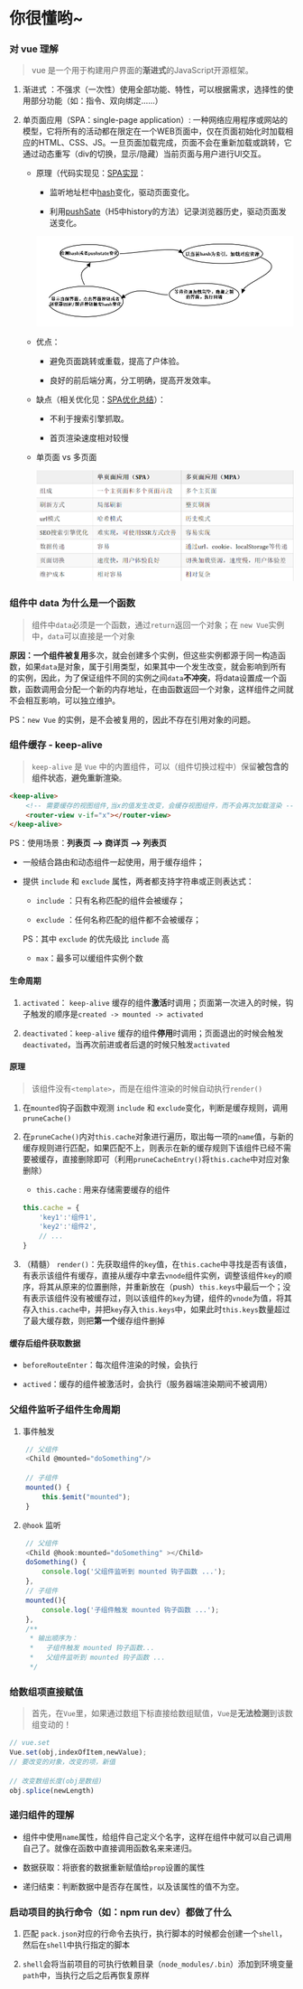 # 你很懂哟~

### 对 vue 理解

> vue 是一个用于构建用户界面的**渐进式**的JavaScript开源框架。

1. 渐进式 ：不强求（一次性）使用全部功能、特性，可以根据需求，选择性的使用部分功能（如：指令、双向绑定……）

2. 单页面应用（SPA：single-page application）: 一种网络应用程序或网站的模型，它将所有的活动都在限定在一个WEB页面中，仅在页面初始化时加载相应的HTML、CSS、JS。一旦页面加载完成，页面不会在重新加载或跳转，它通过动态重写（div的切换，显示/隐藏）当前页面与用户进行UI交互。

    * 原理（代码实现见：[SPA实现](../../优化/封装/SPA实现.js)：

        * 监听地址栏中[hash](https://blog.csdn.net/yt618121/article/details/81162836)变化，驱动页面变化。

        * 利用[pushSate](https://www.jianshu.com/p/145d353de37a)（H5中history的方法）记录浏览器历史，驱动页面发送变化。

        ![单页面 vs 多页面](../../Img/Vue/ASP实现原理.png)

    * 优点：

        * 避免页面跳转或重载，提高了户体验。

        * 良好的前后端分离，分工明确，提高开发效率。

    * 缺点（相关优化见：[SPA优化总结](../../优化/SPA优化总结.md)）：

        * 不利于搜索引擎抓取。

        * 首页渲染速度相对较慢
    
    * 单页面 vs 多页面

        ![单页面 vs 多页面](../../Img/Vue/单页面vs多页面.png)

### 组件中 data 为什么是一个函数

> 组件中`data`必须是一个函数，通过`return`返回一个对象；在 `new Vue`实例中，`data`可以直接是一个对象

**原因：**一个组件被**复用**多次，就会创建多个实例，但这些实例都源于同一构造函数，如果`data`是对象，属于引用类型，如果其中一个发生改变，就会影响到所有的实例，因此，为了保证组件不同的实例之间`data`**不冲突**，将data设置成一个函数，函数调用会分配一个新的内存地址，在由函数返回一个对象，这样组件之间就不会相互影响，可以独立维护。

PS：`new Vue` 的实例，是不会被复用的，因此不存在引用对象的问题。

### 组件缓存 - keep-alive

> `keep-alive` 是 `Vue` 中的内置组件，可以（组件切换过程中）保留**被包含的组件状态**，**避免重新渲染**。

```html
<keep-alive>
    <!-- 需要缓存的视图组件,当x的值发生改变，会缓存视图组件，而不会再次加载渲染 --> 
    <router-view v-if="x"></router-view>
</keep-alive>
```

PS：使用场景：**列表页 –> 商详页 –> 列表页**

- 一般结合路由和动态组件一起使用，用于缓存组件；

- 提供 `include` 和 `exclude` 属性，两者都支持字符串或正则表达式：

    - `include` ：只有名称匹配的组件会被缓存；
    
    - `exclude` ：任何名称匹配的组件都不会被缓存；

    PS：其中 `exclude` 的优先级比 `include` 高

    - `max`：最多可以缓组件实例个数

#### 生命周期

1. `activated`： `keep-alive` 缓存的组件**激活**时调用；页面第一次进入的时候，钩子触发的顺序是`created -> mounted -> activated`

2. `deactivated`：`keep-alive` 缓存的组件**停用**时调用；页面退出的时候会触发`deactivated`，当再次前进或者后退的时候只触发`activated`

#### 原理

> 该组件没有`<template>`，而是在组件渲染的时候自动执行`render()`

1. 在`mounted`钩子函数中观测 `include` 和 `exclude`变化，判断是缓存规则，调用`pruneCache()`

2. 在`pruneCache()`内对`this.cache`对象进行遍历，取出每一项的`name`值，与新的缓存规则进行匹配，如果匹配不上，则表示在新的缓存规则下该组件已经不需要被缓存，直接删除即可（利用`pruneCacheEntry()`将`this.cache`中对应对象删除）

    - `this.cache` : 用来存储需要缓存的组件

    ```js
    this.cache = {
        'key1':'组件1',
        'key2':'组件2',
        // ...
    }
    ```
3. （精髓） `render()`：先获取组件的`key`值，在`this.cache`中寻找是否有该值，有表示该组件有缓存，直接从缓存中拿去`vnode`组件实例，调整该组件`key`的顺序，将其从原来的位置删除，并重新放在（push）`this.keys`中最后一个；没有表示该组件没有被缓存过，则以该组件的`key`为键，组件的`vnode`为值，将其存入`this.cache`中，并把`key`存入`this.keys`中，如果此时`this.keys`数量超过了最大缓存数，则把**第一个**缓存组件删掉

#### 缓存后组件获取数据

- `beforeRouteEnter`：每次组件渲染的时候，会执行

- `actived`：缓存的组件被激活时，会执行（服务器端渲染期间不被调用）

### 父组件监听子组件生命周期

1. 事件触发

```js
    // 父组件
    <Child @mounted="doSomething"/>

    // 子组件
    mounted() {
        this.$emit("mounted");
    }
```

2. `@hook` 监听

```js
    // 父组件
    <Child @hook:mounted="doSomething" ></Child>
    doSomething() {
        console.log('父组件监听到 mounted 钩子函数 ...');
    },
    // 子组件
    mounted(){
        console.log('子组件触发 mounted 钩子函数 ...');
    },  
    /**
     * 输出顺序为：
     *   子组件触发 mounted 钩子函数...
     *   父组件监听到 mounted 钩子函数 ... 
     */   
```

### 给数组项直接赋值

> 首先，在`Vue`里，如果通过数组下标直接给数组赋值，`Vue`是**无法检测**到该数组变动的！

```js
// vue.set
Vue.set(obj,indexOfItem,newValue);
// 要改变的对象，改变的项，新值

// 改变数组长度(obj是数组)
obj.splice(newLength)
```

### 递归组件的理解

- 组件中使用`name`属性，给组件自己定义个名字，这样在组件中就可以自己调用自己了。就像在函数中直接调用函数名来来递归。

- 数据获取：将嵌套的数据重新赋值给`prop`设置的属性

- 递归结束：判断数据中是否存在属性，以及该属性的值不为空。

### 启动项目的执行命令（如：npm run dev）都做了什么

1. 匹配 `pack.json`对应的行命令去执行，执行脚本的时候都会创建一个`shell`，然后在`shell`中执行指定的脚本

2. `shell`会将当前项目的可执行依赖目录（`node_modules/.bin`）添加到环境变量`path`中，当执行之后之后再恢复原样